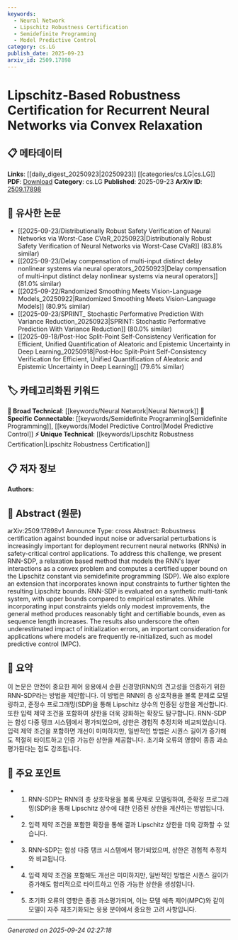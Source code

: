 ```yaml
---
keywords:
  - Neural Network
  - Lipschitz Robustness Certification
  - Semidefinite Programming
  - Model Predictive Control
category: cs.LG
publish_date: 2025-09-23
arxiv_id: 2509.17898
---
```


<!-- KEYWORD_LINKING_METADATA:
{
  "processed_timestamp": "2025-09-24T02:27:18.585108",
  "vocabulary_version": "1.0",
  "selected_keywords": [
    "Neural Network",
    "Lipschitz Robustness Certification",
    "Semidefinite Programming",
    "Model Predictive Control"
  ],
  "rejected_keywords": [],
  "similarity_scores": {
    "Neural Network": 0.85,
    "Lipschitz Robustness Certification": 0.78,
    "Semidefinite Programming": 0.8,
    "Model Predictive Control": 0.77
  },
  "extraction_method": "AI_prompt_based",
  "budget_applied": true,
  "candidates_json": {
    "candidates": [
      {
        "surface": "Recurrent Neural Networks",
        "canonical": "Neural Network",
        "aliases": [
          "RNN",
          "Recurrent Networks"
        ],
        "category": "broad_technical",
        "rationale": "Recurrent Neural Networks are a fundamental type of Neural Network, relevant for linking with broader machine learning concepts.",
        "novelty_score": 0.45,
        "connectivity_score": 0.88,
        "specificity_score": 0.6,
        "link_intent_score": 0.85
      },
      {
        "surface": "Lipschitz-Based Robustness Certification",
        "canonical": "Lipschitz Robustness Certification",
        "aliases": [
          "Lipschitz Certification",
          "Robustness Certification"
        ],
        "category": "unique_technical",
        "rationale": "This is a unique approach to robustness in neural networks, providing a novel angle for linking with robustness and certification topics.",
        "novelty_score": 0.75,
        "connectivity_score": 0.65,
        "specificity_score": 0.8,
        "link_intent_score": 0.78
      },
      {
        "surface": "Semidefinite Programming",
        "canonical": "Semidefinite Programming",
        "aliases": [
          "SDP"
        ],
        "category": "specific_connectable",
        "rationale": "SDP is a key mathematical tool used in the paper, linking it to optimization and mathematical programming topics.",
        "novelty_score": 0.5,
        "connectivity_score": 0.7,
        "specificity_score": 0.75,
        "link_intent_score": 0.8
      },
      {
        "surface": "Model Predictive Control",
        "canonical": "Model Predictive Control",
        "aliases": [
          "MPC"
        ],
        "category": "specific_connectable",
        "rationale": "MPC is a significant application area for the discussed methods, enhancing links with control systems.",
        "novelty_score": 0.4,
        "connectivity_score": 0.72,
        "specificity_score": 0.78,
        "link_intent_score": 0.77
      }
    ],
    "ban_list_suggestions": [
      "bounded input noise",
      "adversarial perturbations",
      "synthetic multi-tank system"
    ]
  },
  "decisions": [
    {
      "candidate_surface": "Recurrent Neural Networks",
      "resolved_canonical": "Neural Network",
      "decision": "linked",
      "scores": {
        "novelty": 0.45,
        "connectivity": 0.88,
        "specificity": 0.6,
        "link_intent": 0.85
      }
    },
    {
      "candidate_surface": "Lipschitz-Based Robustness Certification",
      "resolved_canonical": "Lipschitz Robustness Certification",
      "decision": "linked",
      "scores": {
        "novelty": 0.75,
        "connectivity": 0.65,
        "specificity": 0.8,
        "link_intent": 0.78
      }
    },
    {
      "candidate_surface": "Semidefinite Programming",
      "resolved_canonical": "Semidefinite Programming",
      "decision": "linked",
      "scores": {
        "novelty": 0.5,
        "connectivity": 0.7,
        "specificity": 0.75,
        "link_intent": 0.8
      }
    },
    {
      "candidate_surface": "Model Predictive Control",
      "resolved_canonical": "Model Predictive Control",
      "decision": "linked",
      "scores": {
        "novelty": 0.4,
        "connectivity": 0.72,
        "specificity": 0.78,
        "link_intent": 0.77
      }
    }
  ]
}
-->

# Lipschitz-Based Robustness Certification for Recurrent Neural Networks via Convex Relaxation

## 📋 메타데이터

**Links**: [[daily_digest_20250923|20250923]] [[categories/cs.LG|cs.LG]]
**PDF**: [Download](https://arxiv.org/pdf/2509.17898.pdf)
**Category**: cs.LG
**Published**: 2025-09-23
**ArXiv ID**: [2509.17898](https://arxiv.org/abs/2509.17898)

## 🔗 유사한 논문
- [[2025-09-23/Distributionally Robust Safety Verification of Neural Networks via Worst-Case CVaR_20250923|Distributionally Robust Safety Verification of Neural Networks via Worst-Case CVaR]] (83.8% similar)
- [[2025-09-23/Delay compensation of multi-input distinct delay nonlinear systems via neural operators_20250923|Delay compensation of multi-input distinct delay nonlinear systems via neural operators]] (81.0% similar)
- [[2025-09-22/Randomized Smoothing Meets Vision-Language Models_20250922|Randomized Smoothing Meets Vision-Language Models]] (80.9% similar)
- [[2025-09-23/SPRINT_ Stochastic Performative Prediction With Variance Reduction_20250923|SPRINT: Stochastic Performative Prediction With Variance Reduction]] (80.0% similar)
- [[2025-09-18/Post-Hoc Split-Point Self-Consistency Verification for Efficient, Unified Quantification of Aleatoric and Epistemic Uncertainty in Deep Learning_20250918|Post-Hoc Split-Point Self-Consistency Verification for Efficient, Unified Quantification of Aleatoric and Epistemic Uncertainty in Deep Learning]] (79.6% similar)

## 🏷️ 카테고리화된 키워드
**🧠 Broad Technical**: [[keywords/Neural Network|Neural Network]]
**🔗 Specific Connectable**: [[keywords/Semidefinite Programming|Semidefinite Programming]], [[keywords/Model Predictive Control|Model Predictive Control]]
**⚡ Unique Technical**: [[keywords/Lipschitz Robustness Certification|Lipschitz Robustness Certification]]

## 📋 저자 정보

**Authors:** 

## 📄 Abstract (원문)

arXiv:2509.17898v1 Announce Type: cross 
Abstract: Robustness certification against bounded input noise or adversarial perturbations is increasingly important for deployment recurrent neural networks (RNNs) in safety-critical control applications. To address this challenge, we present RNN-SDP, a relaxation based method that models the RNN's layer interactions as a convex problem and computes a certified upper bound on the Lipschitz constant via semidefinite programming (SDP). We also explore an extension that incorporates known input constraints to further tighten the resulting Lipschitz bounds. RNN-SDP is evaluated on a synthetic multi-tank system, with upper bounds compared to empirical estimates. While incorporating input constraints yields only modest improvements, the general method produces reasonably tight and certifiable bounds, even as sequence length increases. The results also underscore the often underestimated impact of initialization errors, an important consideration for applications where models are frequently re-initialized, such as model predictive control (MPC).

## 📝 요약

이 논문은 안전이 중요한 제어 응용에서 순환 신경망(RNN)의 견고성을 인증하기 위한 RNN-SDP라는 방법을 제안합니다. 이 방법은 RNN의 층 상호작용을 볼록 문제로 모델링하고, 준정수 프로그래밍(SDP)을 통해 Lipschitz 상수의 인증된 상한을 계산합니다. 또한 입력 제약 조건을 포함하여 상한을 더욱 강화하는 확장도 탐구합니다. RNN-SDP는 합성 다중 탱크 시스템에서 평가되었으며, 상한은 경험적 추정치와 비교되었습니다. 입력 제약 조건을 포함하면 개선이 미미하지만, 일반적인 방법은 시퀀스 길이가 증가해도 적절히 타이트하고 인증 가능한 상한을 제공합니다. 초기화 오류의 영향이 종종 과소평가된다는 점도 강조됩니다.

## 🎯 주요 포인트

- 1. RNN-SDP는 RNN의 층 상호작용을 볼록 문제로 모델링하여, 준확정 프로그래밍(SDP)을 통해 Lipschitz 상수에 대한 인증된 상한을 계산하는 방법입니다.
- 2. 입력 제약 조건을 포함한 확장을 통해 결과 Lipschitz 상한을 더욱 강화할 수 있습니다.
- 3. RNN-SDP는 합성 다중 탱크 시스템에서 평가되었으며, 상한은 경험적 추정치와 비교됩니다.
- 4. 입력 제약 조건을 포함해도 개선은 미미하지만, 일반적인 방법은 시퀀스 길이가 증가해도 합리적으로 타이트하고 인증 가능한 상한을 생성합니다.
- 5. 초기화 오류의 영향은 종종 과소평가되며, 이는 모델 예측 제어(MPC)와 같이 모델이 자주 재초기화되는 응용 분야에서 중요한 고려 사항입니다.


---

*Generated on 2025-09-24 02:27:18*